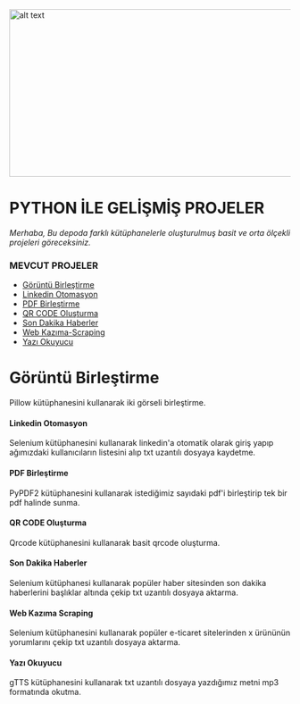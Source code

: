 <img src="https://www.python.org/static/community_logos/python-logo-master-v3-TM.png" alt="alt text" width="800" height="300">











# PYTHON İLE GELİŞMİŞ PROJELER
*Merhaba, Bu depoda farklı kütüphanelerle oluşturulmuş basit ve orta ölçekli projeleri göreceksiniz.*


### MEVCUT PROJELER
- [Görüntü Birleştirme](#görüntü-birleştirme)
- [Linkedin Otomasyon](####linkedin-otomasyon)
- [PDF Birleştirme](####pdf-birlestirme)
- [QR CODE Oluşturma](####qrcode-oluşturma)
- [Son Dakika Haberler](####sondakika-haberler)
- [Web Kazıma-Scraping](####webkazıma-scraping)
- [Yazı Okuyucu](####yazı-okuyucu)


# Görüntü Birleştirme
Pillow kütüphanesini kullanarak iki görseli birleştirme.


#### Linkedin Otomasyon
Selenium kütüphanesini kullanarak linkedin'a otomatik olarak giriş yapıp ağımızdaki kullanıcıların listesini alıp txt uzantılı dosyaya kaydetme.


#### PDF Birleştirme
PyPDF2 kütüphanesini kullanarak istediğimiz sayıdaki pdf'i birleştirip tek bir pdf halinde sunma.


#### QR CODE Oluşturma
Qrcode kütüphanesini kullanarak basit qrcode oluşturma.


#### Son Dakika Haberler
Selenium kütüphanesi kullanarak popüler haber sitesinden son dakika haberlerini başlıklar altında çekip txt uzantılı dosyaya aktarma.


#### Web Kazıma Scraping
Selenium kütüphanesini kullanarak popüler e-ticaret sitelerinden x ürününün yorumlarını çekip txt uzantılı dosyaya aktarma.


#### Yazı Okuyucu
gTTS kütüphanesini kullanarak txt uzantılı dosyaya yazdığımız metni mp3 formatında okutma.







